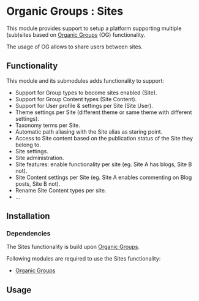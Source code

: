 # Organic Groups : Sites
This module provides support to setup a platform supporting multiple (sub)sites
based on [Organic Groups][link-og] (OG) functionality.

The usage of OG allows to share users between sites.


## Functionality
This module and its submodules adds functionality to support:

* Support for Group types to become sites enabled (Site).
* Support for Group Content types (Site Content).
* Support for User profile & settings per Site (Site User).
* Theme settings per Site (different theme or same theme with different
  settings).
* Taxonomy terms per Site.
* Automatic path aliasing with the Site alias as staring point.
* Access to Site content based on the publication status of the Site they
  belong to.
* Site settings.
* Site administration.
* Site features: enable functionality per site (eg. Site A has blogs, Site B
  not).
* Site Content settings per Site (eg. Site A enables commenting on Blog posts,
  Site B not).
* Rename Site Content types per site.
* ...


## Installation

### Dependencies
The Sites functionality is build upon [Organic Groups][link-og].

Following modules are required to use the Sites functionality:

* [Organic Groups][link-og]


## Usage




[link-og]: https://www.drupal.org/project/og
